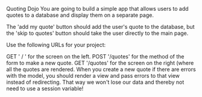 Quoting Dojo
You are going to build a simple app that allows users to add quotes to a database and display them on a separate page.

The 'add my quote' button should add the user's quote to the database, but the 'skip to quotes' button should take the user directly to the main page.

Use the following URLs for your project:

GET ' / ' for the screen on the left.
POST '/quotes' for the method of the form to make a new quote.
GET '/quotes' for the screen on the right (where all the quotes are rendered.
When you create a new quote if there are errors with the model, you should render a view and pass errors to that view instead of redirecting. That way we won't lose our data and thereby not need to use a session variable!